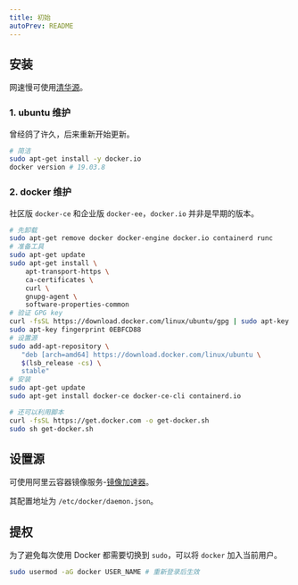 ```yaml
---
title: 初始
autoPrev: README
---
```


## 安装

网速慢可使用[清华源](https://mirrors.tuna.tsinghua.edu.cn/help/docker-ce/)。



### 1. ubuntu 维护

曾经鸽了许久，后来重新开始更新。

```bash
# 简洁
sudo apt-get install -y docker.io
docker version # 19.03.8
```



### 2. docker 维护

社区版 `docker-ce` 和企业版 `docker-ee`，`docker.io` 并非是早期的版本。

```bash
# 先卸载
sudo apt-get remove docker docker-engine docker.io containerd runc
# 准备工具
sudo apt-get update
sudo apt-get install \
    apt-transport-https \
    ca-certificates \
    curl \
    gnupg-agent \
    software-properties-common
# 验证 GPG key
curl -fsSL https://download.docker.com/linux/ubuntu/gpg | sudo apt-key add -
sudo apt-key fingerprint 0EBFCD88
# 设置源
sudo add-apt-repository \
   "deb [arch=amd64] https://download.docker.com/linux/ubuntu \
   $(lsb_release -cs) \
   stable"
# 安装
sudo apt-get update
sudo apt-get install docker-ce docker-ce-cli containerd.io

# 还可以利用脚本
curl -fsSL https://get.docker.com -o get-docker.sh
sudo sh get-docker.sh
```



## 设置源

可使用阿里云容器镜像服务-[镜像加速器](https://cr.console.aliyun.com/cn-hangzhou/instances/mirrors)。

其配置地址为 `/etc/docker/daemon.json`。



## 提权

为了避免每次使用 Docker 都需要切换到 `sudo`，可以将 `docker` 加入当前用户。
```bash
sudo usermod -aG docker USER_NAME # 重新登录后生效
```
